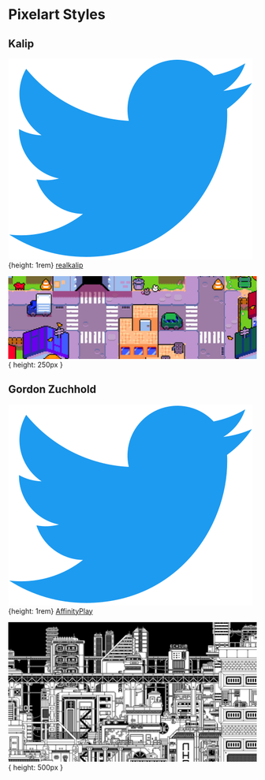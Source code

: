 # Pixelart Styles

## Kalip

![Twitter Icon](assets/twitter-icon.svg){height: 1rem} [realkalip](https://twitter.com/realkalip)

![](assets/images/kalip-pixelart.png){ height: 250px }

## Gordon Zuchhold

![Twitter Icon](assets/twitter-icon.svg){height: 1rem} [AffinityPlay](https://twitter.com/AffinityPlay)

![](assets/images/1_bit_city.png){ height: 500px }

